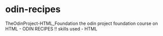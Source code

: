 # odin-recipes
TheOdinProject-HTML_Foundation
the odin project foundation course on HTML - ODIN RECIPES !!
skills used - HTML 
